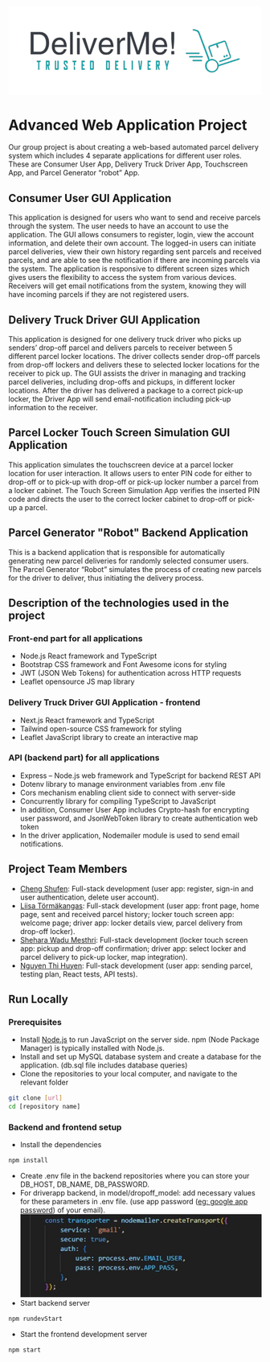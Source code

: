 
![Logo](https://github.com/din22-awap-ParcelDeliveryApp-team1/parceldelivery-user-frontend/blob/regnsignin/public/images/logo_driveme.png) 
# Advanced Web Application Project
Our group project is about creating a web-based automated parcel delivery system which includes 4 separate applications for different user roles. These are Consumer User App, Delivery Truck Driver App, Touchscreen App, and Parcel Generator “robot” App.

## Consumer User GUI Application
This application is designed for users who want to send and receive parcels through the system. The user needs to have an account to use the application. The GUI allows consumers to register, login, view the account information, and delete their own account. The logged-in users can initiate parcel deliveries, view their own history regarding sent parcels and received parcels, and are able to see the notification if there are incoming parcels via the system. The application is responsive to different screen sizes which gives users the flexibility to access the system from various devices. Receivers will get email notifications from the system, knowing they will have incoming parcels if they are not registered users.

## Delivery Truck Driver GUI Application
This application is designed for one delivery truck driver who picks up senders’ drop-off parcel and delivers parcels to receiver between 5 different parcel locker locations. The driver collects sender drop-off parcels from drop-off lockers and delivers these to selected locker locations for the receiver to pick up. The GUI assists the driver in managing and tracking parcel deliveries, including drop-offs and pickups, in different locker locations. After the driver has delivered a package to a correct pick-up locker, the Driver App will send email-notification including pick-up information to the receiver.

## Parcel Locker Touch Screen Simulation GUI Application
This application simulates the touchscreen device at a parcel locker location for user interaction. It allows users to enter PIN code for either to drop-off or to pick-up with drop-off or pick-up locker number a parcel from a locker cabinet. The Touch Screen Simulation App verifies the inserted PIN code and directs the user to the correct locker cabinet to drop-off or pick-up a parcel.

## Parcel Generator "Robot" Backend Application
This is a backend application that is responsible for automatically generating new parcel deliveries for randomly selected consumer users. The Parcel Generator “Robot” simulates the process of creating new parcels for the driver to deliver, thus initiating the delivery process.

## Description of the technologies used in the project
### Front-end part for all applications
- Node.js React framework and TypeScript
- Bootstrap CSS framework and Font Awesome icons for styling
- JWT (JSON Web Tokens) for authentication across HTTP requests
- Leaflet opensource JS map library
### Delivery Truck Driver GUI Application - frontend
- Next.js React framework and TypeScript
- Tailwind open-source CSS framework for styling
- Leaflet JavaScript library to create an interactive map
### API (backend part) for all applications
- Express – Node.js web framework and TypeScript for backend REST API
- Dotenv library to manage environment variables from .env file
- Cors mechanism enabling client side to connect with server-side
- Concurrently library for compiling TypeScript to JavaScript
- In addition, Consumer User App includes Crypto-hash for encrypting user password, and JsonWebToken library to create authentication web token
- In the driver application, Nodemailer module is used to send email notifications.

## Project Team Members

 - [Cheng Shufen](https://github.com/ofiscarlett): Full-stack development (user app: register, sign-in and user authentication, delete user account).
 - [Liisa Törmäkangas](https://github.com/liisatormakangas): Full-stack development (user app: front page, home page, sent and received parcel history; locker touch screen app: welcome page; driver app: locker details view, parcel delivery from drop-off locker).
 - [Shehara Wadu Mesthri](https://github.com/WMSShehara): Full-stack development (locker touch screen app: pickup and drop-off confirmation; driver app: select locker and parcel delivery to pick-up locker, map integration).
 - [Nguyen Thi Huyen](https://github.com/Nguyen-Thi-HuyenK): Full-stack development (user app: sending parcel, testing plan, React tests, API tests).

## Run Locally
### Prerequisites
- Install [Node.js](https://nodejs.org/en) to run JavaScript on the server side. npm (Node Package Manager) is typically installed with Node.js.
- Install and set up MySQL database system and create a database for the application. (db.sql file includes database queries)
- Clone the repositories to your local computer, and navigate to the relevant folder
```bash
git clone [url]
cd [repository name]
```
### Backend and frontend setup
- Install the dependencies
```bash
npm install
```
- Create .env file in the backend repositories where you can store your DB_HOST, DB_NAME, DB_PASSWORD.
- For driverapp backend, in model/dropoff_model: add necessary values for these parameters in .env file. (use app password ([eg: google app password](https://support.google.com/mail/answer/185833?hl=en)) of your email).
![Screenshot](https://github.com/din22-awap-ParcelDeliveryApp-team1/parceldelivery-user-frontend/blob/regnsignin/public/images/screenshot.png.jpg)
- Start backend server
```bash
npm rundevStart
```
- Start the frontend development server
```bash
npm start
```
